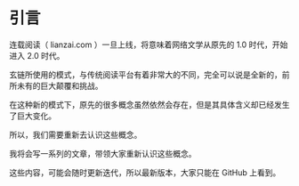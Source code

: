 # 引言



连载阅读（ lianzai.com ）一旦上线，将意味着网络文学从原先的 1.0 时代，开始进入 2.0 时代。

玄链所使用的模式，与传统阅读平台有着非常大的不同，完全可以说是全新的，前所未有的巨大颠覆和挑战。

在这种新的模式下，原先的很多概念虽然依然会存在，但是其具体含义却已经发生了巨大变化。

所以，我们需要重新去认识这些概念。

我将会写一系列的文章，带领大家重新认识这些概念。

这些内容，可能会随时更新迭代，所以最新版本，大家只能在 GitHub 上看到。